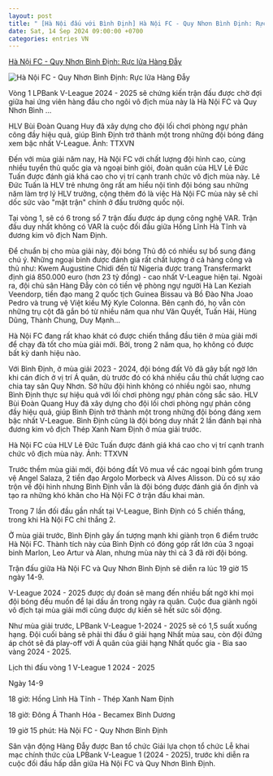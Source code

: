 ```yaml
---
layout: post
title: " [Hà Nội đấu với Bình Định] Hà Nội FC - Quy Nhơn Bình Định: Rực lửa Hàng Đẫy"
date: Sat, 14 Sep 2024 09:00:00 +0700
categories: entries VN
---
```

[Hà Nội FC - Quy Nhơn Bình Định: Rực lửa Hàng Đẫy](https://baobinhphuoc.com.vn/news/18/162701/ha-noi-fc-quy-nhon-binh-dinh-ruc-lua-hang-day)

![Hà Nội FC - Quy Nhơn Bình Định: Rực lửa Hàng Đẫy](https://media.baobinhphuoc.com.vn/upload/news/9_2024/ha_noi_fc_quy_nhon_binh_dinh_ruc_lua_hang_day_17010714092024.jpeg)

Vòng 1 LPBank V-League 2024 - 2025 sẽ chứng kiến trận đấu được chờ đợi giữa hai ứng viên hàng đầu cho ngôi vô địch mùa này là Hà Nội FC và Quy Nhơn Bình ...



HLV Bùi Đoàn Quang Huy đã xây dựng cho đội lối chơi phòng ngự phản công đầy hiệu quả, giúp Bình Định trở thành một trong những đội bóng đáng xem bậc nhất V-League. Ảnh: TTXVN

Đến với mùa giải năm nay, Hà Nội FC với chất lượng đội hình cao, cùng nhiều tuyển thủ quốc gia và ngoại binh giỏi, đoàn quân của HLV Lê Đức Tuấn được đánh giá khá cao cho vị trí cạnh tranh chức vô địch mùa này. Lê Đức Tuấn là HLV trẻ nhưng ông rất am hiểu nội tình đội bóng sau những năm làm trợ lý HLV trưởng, cộng thêm đó là việc Hà Nội FC mùa này sẽ chỉ dốc sức vào "mặt trận" chính ở đấu trường quốc nội.

Tại vòng 1, sẽ có 6 trong số 7 trận đấu được áp dụng công nghệ VAR. Trận đấu duy nhất không có VAR là cuộc đối đầu giữa Hồng Lĩnh Hà Tĩnh và đương kim vô địch Nam Định.

Để chuẩn bị cho mùa giải này, đội bóng Thủ đô có nhiều sự bổ sung đáng chú ý. Những ngoại binh được đánh giá rất chất lượng ở cả hàng công và thủ như: Kwem Augustine Chidi đến từ Nigeria được trang Transfermarkt định giá 850.000 euro (hơn 23 tỷ đồng) - cao nhất V-League hiện tại. Ngoài ra, đội chủ sân Hàng Đẫy còn có tiền vệ phòng ngự người Hà Lan Keziah Veendorp, tiền đạo mang 2 quốc tịch Guinea Bissau và Bồ Đào Nha Joao Pedro và trung vệ Việt kiều Mỹ Kyle Colonna. Bên cạnh đó, họ vẫn còn những trụ cột đã gắn bó từ nhiều năm qua như Văn Quyết, Tuấn Hải, Hùng Dũng, Thành Chung, Duy Mạnh…

Hà Nội FC đang rất khao khát có được chiến thắng đầu tiên ở mùa giải mới để chạy đà tốt cho mùa giải mới. Bởi, trong 2 năm qua, họ không có được bất kỳ danh hiệu nào.

Với Bình Định, ở mùa giải 2023 - 2024, đội bóng đất Võ đã gây bất ngờ lớn khi cán đích ở vị trí Á quân, dù trước đó có khá nhiều cầu thủ chất lượng cao chia tay sân Quy Nhơn. Sở hữu đội hình không có nhiều ngôi sao, nhưng Bình Định thực sự hiệu quả với lối chơi phòng ngự phản công sắc sảo. HLV Bùi Đoàn Quang Huy đã xây dựng cho đội lối chơi phòng ngự phản công đầy hiệu quả, giúp Bình Định trở thành một trong những đội bóng đáng xem bậc nhất V-League. Bình Định cũng là đội bóng duy nhất 2 lần đánh bại nhà đương kim vô địch Thép Xanh Nam Định ở mùa giải trước.



Hà Nội FC của HLV Lê Đức Tuấn được đánh giá khá cao cho vị trí cạnh tranh chức vô địch mùa này. Ảnh: TTXVN

Trước thềm mùa giải mới, đội bóng đất Võ mua về các ngoại binh gồm trung vệ Angel Salaza, 2 tiền đạo Argolo Morbeck và Alves Alisson. Dù có sự xáo trộn về đội hình nhưng Bình Định vẫn là đội bóng được đánh giá ổn định và tạo ra những khó khăn cho Hà Nội FC ở trận đấu khai màn.

Trong 7 lần đối đầu gần nhất tại V-League, Bình Định có 5 chiến thắng, trong khi Hà Nội FC chỉ thắng 2.

Ở mùa giải trước, Bình Định gây ấn tượng mạnh khi giành trọn 6 điểm trước Hà Nội FC. Thành tích này của Bình Định có đóng góp rất lớn của 3 ngoại binh Marlon, Leo Artur và Alan, nhưng mùa này thì cả 3 đã rời đội bóng.

Trận đấu giữa Hà Nội FC và Quy Nhơn Bình Định sẽ diễn ra lúc 19 giờ 15 ngày 14-9.

V-League 2024 - 2025 được dự đoán sẽ mang đến nhiều bất ngờ khi mọi đội bóng đều muốn để lại dấu ấn trong ngày ra quân. Cuộc đua giành ngôi vô địch tại mùa giải mới cũng được dự kiến sẽ hết sức sôi động.

Như mùa giải trước, LPBank V-League 1-2024 - 2025 sẽ có 1,5 suất xuống hạng. Đội cuối bảng sẽ phải thi đấu ở giải hạng Nhất mùa sau, còn đội đứng áp chót sẽ đá play-off với Á quân của giải hạng Nhất quốc gia - Bia sao vàng 2024 - 2025.



Lịch thi đấu vòng 1 V-League 1 2024 - 2025



Ngày 14-9



18 giờ: Hồng Lĩnh Hà Tĩnh - Thép Xanh Nam Định



18 giờ: Đông Á Thanh Hóa - Becamex Bình Dương



19 giờ 15 phút: Hà Nội FC - Quy Nhơn Bình Định

Sân vận động Hàng Đẫy được Ban tổ chức Giải lựa chọn tổ chức Lễ khai mạc chính thức của LPBank V-League 1 (2024 - 2025), trước khi diễn ra cuộc đối đầu hấp dẫn giữa Hà Nội FC và Quy Nhơn Bình Định.





